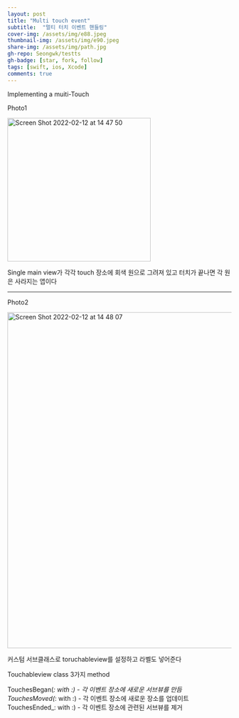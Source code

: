 ```yaml
---
layout: post
title: "Multi touch event"
subtitle:  "멀티 터치 이벤트 핸들링"
cover-img: /assets/img/e88.jpeg
thumbnail-img: /assets/img/e90.jpeg
share-img: /assets/img/path.jpg
gh-repo: Seongwk/testts
gh-badge: [star, fork, follow]
tags: [swift, ios, Xcode]
comments: true
---
```


Implementing a muiti-Touch

Photo1

<img width="322" alt="Screen Shot 2022-02-12 at 14 47 50" src="https://user-images.githubusercontent.com/40172001/153699359-6ce92daf-27f2-4bb0-ad6b-e8a8ae223e96.png">

Single main view가 각각 touch 장소에 회색 원으로 그려져
있고 터치가 끝나면 각 원은 사라지는 앱이다

-------------------------------

Photo2

<img width="754" alt="Screen Shot 2022-02-12 at 14 48 07" src="https://user-images.githubusercontent.com/40172001/153699364-384c5d3d-c724-418c-aebe-d27458c91012.png">

커스텀 서브클래스로 toruchableview를 설정하고 라벨도 넣어준다

Touchableview class  3가지 method

TouchesBegan(_: with :) - 각 이벤트 장소에 새로운 서브뷰를 만듬
TouchesMoved(_: with :) - 각 이벤트 장소에 새로운 장소를 업데이트
TouchesEnded_: with :) - 각 이벤트 장소에  관련된 서브뷰를 제거

